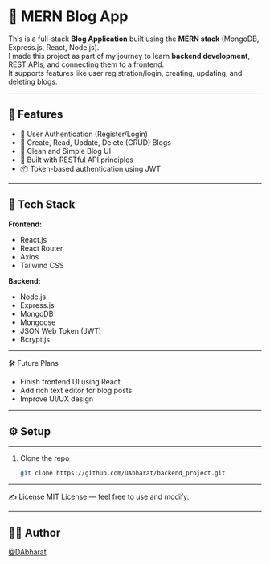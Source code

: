 # 📝 MERN Blog App

This is a full-stack **Blog Application** built using the **MERN stack** (MongoDB, Express.js, React, Node.js).  
I made this project as part of my journey to learn **backend development**, REST APIs, and connecting them to a frontend.  
It supports features like user registration/login, creating, updating, and deleting blogs.

---

## 🚀 Features

- 🔐 User Authentication (Register/Login)
- 📝 Create, Read, Update, Delete (CRUD) Blogs
- 🧾 Clean and Simple Blog UI
- 🔧 Built with RESTful API principles
- 📦 Token-based authentication using JWT

---

## 📁 Tech Stack

**Frontend:**  
- React.js  
- React Router  
- Axios  
- Tailwind CSS 

**Backend:**  
- Node.js  
- Express.js  
- MongoDB  
- Mongoose  
- JSON Web Token (JWT)  
- Bcrypt.js

---

🛠️ Future Plans

- Finish frontend UI using React
- Add rich text editor for blog posts  
- Improve UI/UX design

---


## ⚙️ Setup

---

1. Clone the repo  
   ```bash
   git clone https://github.com/DAbharat/backend_project.git


---


✍️ License
MIT License — feel free to use and modify.


---

## 👨‍💻 Author

[@DAbharat](https://github.com/DAbharat)
